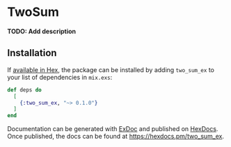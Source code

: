# TwoSum

**TODO: Add description**

## Installation

If [available in Hex](https://hex.pm/docs/publish), the package can be installed
by adding `two_sum_ex` to your list of dependencies in `mix.exs`:

```elixir
def deps do
  [
    {:two_sum_ex, "~> 0.1.0"}
  ]
end
```

Documentation can be generated with [ExDoc](https://github.com/elixir-lang/ex_doc)
and published on [HexDocs](https://hexdocs.pm). Once published, the docs can
be found at <https://hexdocs.pm/two_sum_ex>.

